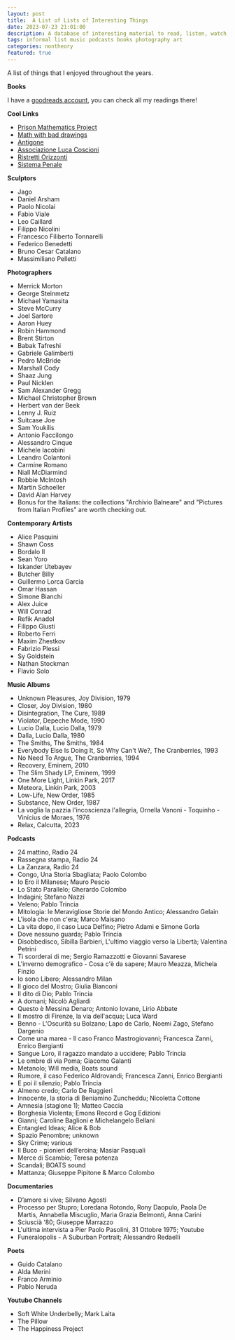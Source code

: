 ```yaml
---
layout: post
title:  A List of Lists of Interesting Things 
date: 2023-07-23 21:01:00
description: A database of interesting material to read, listen, watch, contemplate
tags: informal list music podcasts books photography art
categories: nontheory
featured: true
---
```

A list of things that I enjoyed throughout the years.


**Books**

I have a [goodreads account](https://www.goodreads.com/user/show/180790738-simone-maria), you can check all my readings there!

**Cool Links**
- [Prison Mathematics Project](https://www.prisonmathproject.org/)
- [Math with bad drawings](https://mathwithbaddrawings.com/)
- [Antigone](https://www.antigone.it/)
- [Associazione Luca Coscioni](https://www.associazionelucacoscioni.it)
- [Ristretti Orizzonti](https://ristretti.org/)
- [Sistema Penale](https://www.sistemapenale.it/)


**Sculptors**
- Jago
- Daniel Arsham
- Paolo Nicolai
- Fabio Viale
- Leo Caillard
- Filippo Nicolini
- Francesco Filiberto Tonnarelli
- Federico Benedetti
- Bruno Cesar Catalano
- Massimiliano Pelletti

**Photographers**
- Merrick Morton
- George Steinmetz
- Michael Yamasita
- Steve McCurry
- Joel Sartore
- Aaron Huey
- Robin Hammond
- Brent Stirton
- Babak Tafreshi
- Gabriele Galimberti
- Pedro McBride
- Marshall Cody
- Shaaz Jung
- Paul Nicklen
- Sam Alexander Gregg
- Michael Christopher Brown
- Herbert van der Beek
- Lenny J. Ruiz
- Suitcase Joe
- Sam Youkilis
- Antonio Faccilongo
- Alessandro Cinque
- Michele Iacobini
- Leandro Colantoni
- Carmine Romano
- Niall McDiarmind
- Robbie McIntosh
- Martin Schoeller
- David Alan Harvey
- Bonus for the Italians: the collections "Archivio Balneare" and "Pictures from Italian Profiles" are worth checking out. 

**Contemporary Artists**
- Alice Pasquini
- Shawn Coss
- Bordalo II
- Sean Yoro
- Iskander Utebayev
- Butcher Billy
- Guillermo Lorca Garcìa
- Omar Hassan
- Simone Bianchi
- Alex Juice
- Will Conrad
- Refik Anadol
- Filippo Giusti
- Roberto Ferri
- Maxim Zhestkov
- Fabrizio Plessi
- Sy Goldstein
- Nathan Stockman
- Flavio Solo

**Music Albums**
- Unknown Pleasures, Joy Division, 1979
- Closer, Joy Division, 1980
- Disintegration, The Cure, 1989
- Violator, Depeche Mode, 1990
- Lucio Dalla, Lucio Dalla, 1979
- Dalla, Lucio Dalla, 1980
- The Smiths, The Smiths, 1984
- Everybody Else Is Doing It, So Why Can't We?, The Cranberries, 1993
- No Need To Argue, The Cranberries, 1994
- Recovery, Eminem, 2010
- The Slim Shady LP, Eminem, 1999
- One More Light, Linkin Park, 2017
- Meteora, Linkin Park, 2003
- Low-Life, New Order, 1985
- Substance, New Order, 1987
- La voglia la pazzia l'incoscienza l'allegria, Ornella Vanoni - Toquinho - Vinícius de Moraes, 1976
- Relax, Calcutta, 2023


**Podcasts**
- 24 mattino, Radio 24
- Rassegna stampa, Radio 24
- La Zanzara, Radio 24
- Congo, Una Storia Sbagliata; Paolo Colombo
- Io Ero il Milanese; Mauro Pescio
- Lo Stato Parallelo; Gherardo Colombo
- Indagini; Stefano Nazzi
- Veleno; Pablo Trincia 
- Mitologia: le Meravigliose Storie del Mondo Antico; Alessandro Gelain
- L'isola che non c'era; Marco Maisano
- La vita dopo, il caso Luca Delfino; Pietro Adami e Simone Gorla
- Dove nessuno guarda; Pablo Trincia
- Disobbedisco, Sibilla Barbieri, L'ultimo viaggio verso la Libertà; Valentina Petrini
- Ti scorderai di me; Sergio Ramazzotti e Giovanni Savarese
- L'inverno demografico - Cosa c'è da sapere; Mauro Meazza, Michela Finzio
- Io sono Libero; Alessandro Milan
- Il gioco del Mostro; Giulia Bianconi
- Il dito di Dio; Pablo Trincia
- A domani; Nicolò Agliardi
- Questo è Messina Denaro; Antonio Iovane, Lirio Abbate
- Il mostro di Firenze, la via dell'acqua; Luca Ward
- Benno - L'Oscurità su Bolzano; Lapo de Carlo, Noemi Zago, Stefano Dargenio
- Come una marea - Il caso Franco Mastrogiovanni; Francesca Zanni, Enrico Bergianti
- Sangue Loro, il ragazzo mandato a uccidere; Pablo Trincia
- Le ombre di via Poma; Giacomo Galanti
- Metanolo; Will media, Boats sound
- Rumore, il caso Federico Aldrovandi; Francesca Zanni, Enrico Bergianti
- E poi il silenzio; Pablo Trincia
- Almeno credo; Carlo De Ruggieri
- Innocente, la storia di Beniamino Zuncheddu; Nicoletta Cottone
- Amnesia (stagione 1); Matteo Caccia
- Borghesia Violenta;  Emons Record e Gog Edizioni
- Gianni; Caroline Baglioni e Michelangelo Bellani
- Entangled Ideas; Alice & Bob
- Spazio Penombre; unknown
- Sky Crime; various
- Il Buco - pionieri dell’eroina; Masiar Pasquali
- Merce di Scambio; Teresa potenza
- Scandali; BOATS sound
- Mattanza; Giuseppe Pipitone & Marco Colombo


**Documentaries**
- D’amore si vive; Silvano Agosti
- Processo per Stupro; Loredana Rotondo, Rony Daopulo, Paola De Martis, Annabella Miscuglio, Maria Grazia Belmonti, Anna Carini 
- Sciuscià ‘80; Giuseppe Marrazzo
- L'ultima intervista a Pier Paolo Pasolini, 31 Ottobre 1975; Youtube
- Funeralopolis - A Suburban Portrait; Alessandro Redaelli 




**Poets**
- Guido Catalano
- Alda Merini
- Franco Arminio
- Pablo Neruda


**Youtube Channels**
- Soft White Underbelly; Mark Laita
- The Pillow
- The Happiness Project



